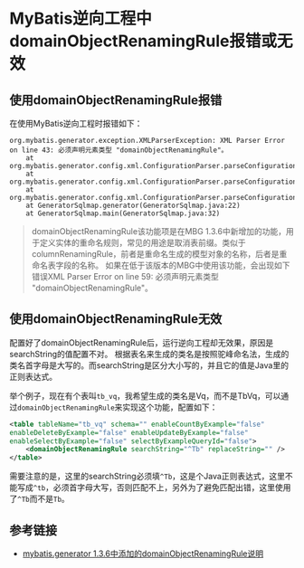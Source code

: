 # MyBatis逆向工程中domainObjectRenamingRule报错或无效

##  使用domainObjectRenamingRule报错

在使用MyBatis逆向工程时报错如下：
```
org.mybatis.generator.exception.XMLParserException: XML Parser Error on line 43: 必须声明元素类型 "domainObjectRenamingRule"。
    at org.mybatis.generator.config.xml.ConfigurationParser.parseConfiguration(ConfigurationParser.java:121)
    at org.mybatis.generator.config.xml.ConfigurationParser.parseConfiguration(ConfigurationParser.java:82)
    at org.mybatis.generator.config.xml.ConfigurationParser.parseConfiguration(ConfigurationParser.java:74)
    at GeneratorSqlmap.generator(GeneratorSqlmap.java:22)
    at GeneratorSqlmap.main(GeneratorSqlmap.java:32)
```
<!--more-->

>domainObjectRenamingRule该功能项是在MBG 1.3.6中新增加的功能，用于定义实体的重命名规则，常见的用途是取消表前缀。类似于columnRenamingRule，前者是重命名生成的模型对象的名称，后者是重命名表字段的名称。
>如果在低于该版本的MBG中使用该功能，会出现如下错误XML Parser Error on line 59: 必须声明元素类型 "domainObjectRenamingRule"。

## 使用domainObjectRenamingRule无效

配置好了domainObjectRenamingRule后，运行逆向工程却无效果，原因是searchString的值配置不对。
根据表名来生成的类名是按照驼峰命名法，生成的类名首字母是大写的。而searchString是区分大小写的，并且它的值是Java里的正则表达式。

举个例子，现在有个表叫`tb_vq`，我希望生成的类名是Vq，而不是TbVq，可以通过`domainObjectRenamingRule`来实现这个功能，配置如下：
```xml
<table tableName="tb_vq" schema="" enableCountByExample="false"
enableDeleteByExample="false" enableUpdateByExample="false"
enableSelectByExample="false" selectByExampleQueryId="false">
    <domainObjectRenamingRule searchString="^Tb" replaceString="" />
</table>
```

需要注意的是，这里的searchString必须填`^Tb`，这是个Java正则表达式，这里不能写成`^tb`，必须首字母大写，否则匹配不上，另外为了避免匹配出错，这里使用了`^Tb`而不是`Tb`。

## 参考链接

* [mybatis.generator 1.3.6中添加的domainObjectRenamingRule说明](https://blog.csdn.net/sShadow_Hunter/article/details/79743910)